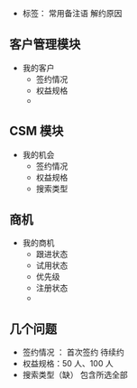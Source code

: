 - 标签： 常用备注语 解约原因

## 客户管理模块

- 我的客户
  - 签约情况
  - 权益规格
  -

## CSM 模块

- 我的机会
  - 签约情况
  - 权益规格
  - 搜索类型

## 商机

- 我的商机
  - 跟进状态
  - 试用状态
  - 优先级
  - 注册状态
  -

## 几个问题

- 签约情况 ： 首次签约 待续约
- 权益规格：50 人、100 人
- 搜索类型（缺） 包含所选全部

